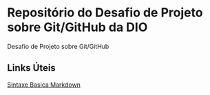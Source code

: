 # Repositório do Desafio de Projeto sobre Git/GitHub da DIO
Desafio de Projeto sobre Git/GitHub

## Links Úteis
[Sintaxe Basica Markdown](https://www.markdown.org/basic-syntax/)
